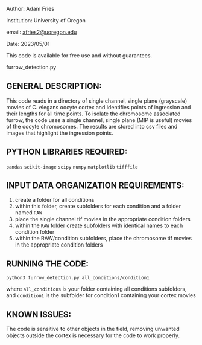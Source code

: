 
Author: Adam Fries

Institution: University of Oregon

email: afries2@uoregon.edu

Date: 2023/05/01

This code is available for free use and without guarantees. 

furrow_detection.py

## GENERAL DESCRIPTION:
This code reads in a directory of single channel, single plane (grayscale) movies of C. elegans oocyte cortex
and identifies points of ingression and their lengths for all time points. To isolate the chromosome associated 
furrow, the code uses a single channel, single plane (MIP is useful) movies of the oocyte chromosomes. The results 
are stored into csv files and images that highlight the ingression points.

## PYTHON LIBRARIES REQUIRED:
`pandas`
`scikit-image`
`scipy`
`numpy`
`matplotlib`
`tifffile`

## INPUT DATA ORGANIZATION REQUIREMENTS:

1. create a folder for all conditions
2. within this folder, create subfolders for each condition and a folder named `RAW`
3. place the single channel tif movies in the appropriate condition folders
4. within the `RAW` folder create subfolders with identical names to each condition folder
5. within the RAW/condition subfolders, place the chromosome tif movies in the appropriate condition folders

## RUNNING THE CODE:
``python3 furrow_detection.py all_conditions/condition1``

where ``all_conditions`` is your folder containing all conditions subfolders, 
and ``condition1`` is the subfolder for condition1 containing your cortex movies

## KNOWN ISSUES:
The code is sensitive to other objects in the field, removing unwanted objects outside the cortex
is necessary for the code to work properly. 
